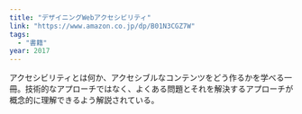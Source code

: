 ```yaml
---
title: "デザイニングWebアクセシビリティ"
link: "https://www.amazon.co.jp/dp/B01N3CGZ7W"
tags:
  - "書籍"
year: 2017
---
```


アクセシビリティとは何か、アクセシブルなコンテンツをどう作るかを学べる一冊。技術的なアプローチではなく、よくある問題とそれを解決するアプローチが概念的に理解できるよう解説されている。
